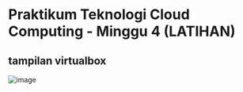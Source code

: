# Praktikum Teknologi Cloud Computing - Minggu 4 (LATIHAN)

**tampilan virtualbox**
---

![image](https://user-images.githubusercontent.com/79730184/231610170-fefeb0a8-e920-4af1-a8e3-8cf3b68a6353.png)
